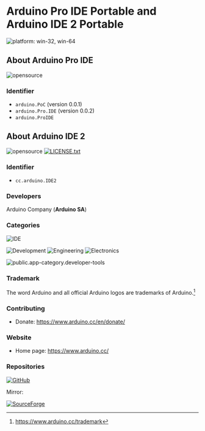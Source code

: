 # Arduino Pro IDE Portable and Arduino IDE 2 Portable
 ![platform: win-32, win-64](https://img.shields.io/badge/platform-win--32_|_win--64-informational)

## About Arduino Pro IDE
 ![opensource](https://img.shields.io/badge/opensource-brightgreen)

### Identifier
 - `arduino.PoC` (version 0.0.1)
 - `arduino.Pro.IDE` (version 0.0.2)
 - `arduino.ProIDE`

## About Arduino IDE 2
 ![opensource](https://img.shields.io/badge/opensource-brightgreen)
 [![LICENSE.txt](https://img.shields.io/github/license/arduino/arduino-ide)](https://github.com/arduino/arduino-ide/blob/main/LICENSE.txt)

### Identifier
 - `cc.arduino.IDE2`

### Developers
 Arduino Company (**Arduino SA**)

### Categories
 ![IDE](https://img.shields.io/badge/IDE-informational)

 ![Development](https://img.shields.io/badge/Development-informational)
 ![Engineering](https://img.shields.io/badge/Engineering-informational)
 ![Electronics](https://img.shields.io/badge/Electronics-informational)

 ![public.app-category.developer-tools](https://img.shields.io/badge/public.app--category.developer--tools-informational)

### Trademark
 The word Arduino and all official Arduino logos are trademarks of Arduino.[^1]

 [^1]: https://www.arduino.cc/trademark

### Contributing
 - Donate: https://www.arduino.cc/en/donate/

### Website
 - Home page: https://www.arduino.cc/

### Repositories
 [![GitHub](https://img.shields.io/badge/GitHub-181717?logo=github&logoColor=fff&style=for-the-badge)](https://github.com/arduino/arduino-ide)

 Mirror:

 [![SourceForge](https://img.shields.io/badge/SourceForge-F60?logo=sourceforge&logoColor=fff&style=for-the-badge)](https://sourceforge.net/projects/arduino-ide.mirror/)
